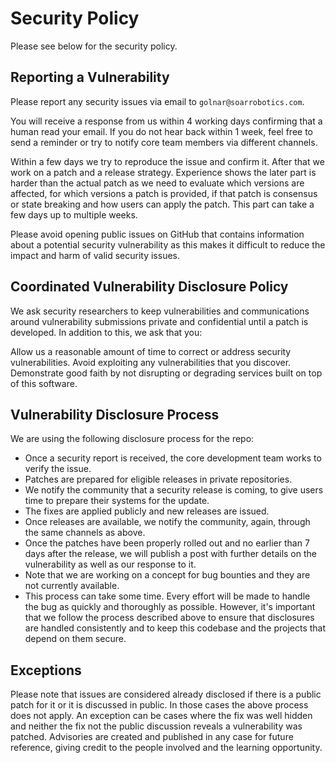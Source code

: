 # Security Policy

Please see below for the security policy.

## Reporting a Vulnerability

Please report any security issues via email to `golnar@soarrobotics.com`.

You will receive a response from us within 4 working days confirming that a human read your email. If you do not hear back within 1 week, feel free to send a reminder or try to notify core team members via different channels.

Within a few days we try to reproduce the issue and confirm it. After that we work on a patch and a release strategy. Experience shows the later part is harder than the actual patch as we need to evaluate which versions are affected, for which versions a patch is provided, if that patch is consensus or state breaking and how users can apply the patch. This part can take a few days up to multiple weeks.

Please avoid opening public issues on GitHub that contains information about a potential security vulnerability as this makes it difficult to reduce the impact and harm of valid security issues.

## Coordinated Vulnerability Disclosure Policy

We ask security researchers to keep vulnerabilities and communications around vulnerability submissions private and confidential until a patch is developed. In addition to this, we ask that you:

Allow us a reasonable amount of time to correct or address security vulnerabilities.
Avoid exploiting any vulnerabilities that you discover.
Demonstrate good faith by not disrupting or degrading services built on top of this software.

## Vulnerability Disclosure Process

We are using the following disclosure process for the repo:

* Once a security report is received, the core development team works to verify the issue.
* Patches are prepared for eligible releases in private repositories.
* We notify the community that a security release is coming, to give users time to prepare their systems for the update.
* The fixes are applied publicly and new releases are issued.
* Once releases are available, we notify the community, again, through the same channels as above.
* Once the patches have been properly rolled out and no earlier than 7 days after the release, we will publish a post with further details on the vulnerability as well as our response to it.
* Note that we are working on a concept for bug bounties and they are not currently available.
* This process can take some time. Every effort will be made to handle the bug as quickly and thoroughly as possible. However, it's important that we follow the process described above to ensure that disclosures are handled consistently and to keep this codebase and the projects that depend on them secure.

## Exceptions

Please note that issues are considered already disclosed if there is a public patch for it or it is discussed in public. In those cases the above process does not apply. An exception can be cases where the fix was well hidden and neither the fix not the public discussion reveals a vulnerability was patched. Advisories are created and published in any case for future reference, giving credit to the people involved and the learning opportunity.
